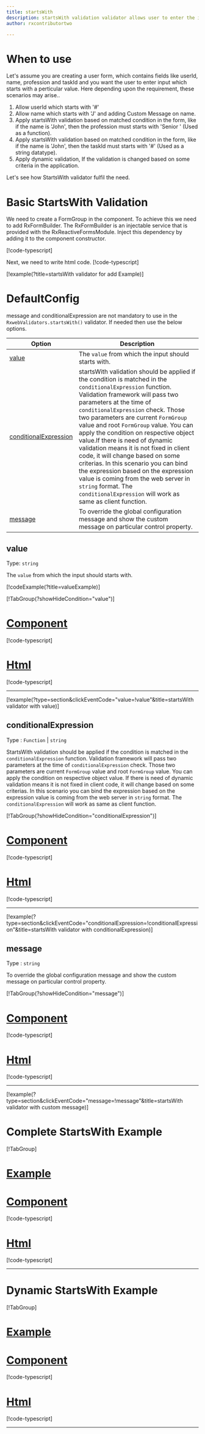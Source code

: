 ```yaml
---
title: startsWith
description: startsWith validation validator allows user to enter the input which starts with perticular value
author: rxcontributortwo

---
```

# When to use
Let's assume you are creating a user form, which contains fields like userId, name, profession and taskId and you want the user to enter input which starts with a perticular value. Here depending upon the requirement, these scenarios may arise..

1. Allow userId which starts with '#'
2. Allow name which starts with 'J' and adding Custom Message on name.
3. Apply startsWith validation based on matched condition in the form, like if the name is 'John', then the profession must starts with 'Senior ' (Used as a function).
4. Apply startsWith validation based on matched condition in the form, like if the name is 'John', then the taskId must starts with '#' (Used as a string datatype).
5. Apply dynamic validation, If the validation is changed based on some criteria in the application.

Let's see how StartsWith validator fulfil the need.

# Basic StartsWith Validation

We need to create a FormGroup in the component. To achieve this we need to add RxFormBuilder. The RxFormBuilder is an injectable service that is provided with the RxReactiveFormsModule. Inject this dependency by adding it to the component constructor.

[!code-typescript[](\assets\examples\reactive-form-validators\validators\startsWith\add\starts-with-add.component.ts?type=section)]

Next, we need to write html code.
[!code-typescript[](\assets\examples\reactive-form-validators\validators\startsWith\add\starts-with-add.component.html?type=section)]

[!example(?title=startsWith validator for add Example)]
<app-startsWith-add></app-startsWith-add>


# DefaultConfig
message and conditionalExpression are not mandatory to use in the `RxwebValidators.startsWith()` validator. If needed then use the below options.

|Option | Description |
|--- | ---- |
|[value](#value) | The `value` from which the input should starts with. |
|[conditionalExpression](#conditionalExpression) | startsWith validation should be applied if the condition is matched in the `conditionalExpression` function. Validation framework will pass two parameters at the time of `conditionalExpression` check. Those two parameters are current `FormGroup` value and root `FormGroup` value. You can apply the condition on respective object value.If there is need of dynamic validation means it is not fixed in client code, it will change based on some criterias. In this scenario you can bind the expression based on the expression value is coming from the web server in `string` format. The `conditionalExpression` will work as same as client function. |
|[message](#message) | To override the global configuration message and show the custom message on particular control property. |

## value
Type: `string`

The `value` from which the input should starts with.

[!codeExample(?title=valueExample)]

[!TabGroup(?showHideCondition="value")]
# [Component](#tab\allowWhiteSpaceComponent)
[!code-typescript[](\assets\examples\reactive-form-validators\validators\startsWith\value\starts-with-value.component.ts)]
# [Html](#tab\allowWhiteSpaceHtml)
[!code-typescript[](\assets\examples\reactive-form-validators\validators\startsWith\value\starts-with-value.component.html)]
***

[!example(?type=section&clickEventCode="value=!value"&title=startsWith validator with value)]
<app-startsWith-value></app-startsWith-value>

## conditionalExpression 
Type :  `Function`  |  `string` 

StartsWith validation should be applied if the condition is matched in the `conditionalExpression` function. Validation framework will pass two parameters at the time of `conditionalExpression` check. Those two parameters are current `FormGroup` value and root `FormGroup` value. You can apply the condition on respective object value.
If there is need of dynamic validation means it is not fixed in client code, it will change based on some criterias. In this scenario you can bind the expression based on the expression value is coming from the web server in `string` format. The `conditionalExpression` will work as same as client function.

[!TabGroup(?showHideCondition="conditionalExpression")]
# [Component](#tab\conditionalExpressionComponent)
[!code-typescript[](\assets\examples\reactive-form-validators\validators\startsWith\conditionalExpression\starts-with-conditional-expressions.component.ts)]
# [Html](#tab\conditionalExpressionHtml)
[!code-typescript[](\assets\examples\reactive-form-validators\validators\startsWith\conditionalExpression\starts-with-conditional-expressions.component.html)]
***

[!example(?type=section&clickEventCode="conditionalExpression=!conditionalExpression"&title=startsWith validator with conditionalExpression)]
<app-startsWith-conditionalExpression></app-startsWith-conditionalExpression>

## message 
Type :  `string` 

To override the global configuration message and show the custom message on particular control property.

[!TabGroup(?showHideCondition="message")]
# [Component](#tab\messageComponent)
[!code-typescript[](\assets\examples\reactive-form-validators\validators\startsWith\message\starts-with-message.component.ts)]
# [Html](#tab\messageHtml)
[!code-typescript[](\assets\examples\reactive-form-validators\validators\startsWith\message\starts-with-message.component.html)]
***

[!example(?type=section&clickEventCode="message=!message"&title=startsWith validator with custom message)]
<app-startsWith-message></app-startsWith-message>

# Complete StartsWith Example
[!TabGroup]
# [Example](#tab\completeexample)
<app-startsWith-complete></app-startsWith-complete>
# [Component](#tab\completecomponent)
[!code-typescript[](\assets\examples\reactive-form-validators\validators\startsWith\complete\starts-with-complete.component.ts)]
# [Html](#tab\completehtml)
[!code-typescript[](\assets\examples\reactive-form-validators\validators\startsWith\complete\starts-with-complete.component.html)]
***

# Dynamic StartsWith Example
[!TabGroup]
# [Example](#tab\dynamicexample)
<app-startsWith-dynamic></app-startsWith-dynamic>
# [Component](#tab\dynamiccomponent)
[!code-typescript[](\assets\examples\reactive-form-validators\validators\startsWith\dynamic\starts-with-dynamic.component.ts)]
# [Html](#tab\dynamichtml)
[!code-typescript[](\assets\examples\reactive-form-validators\validators\startsWith\dynamic\starts-with-dynamic.component.html)]
***
